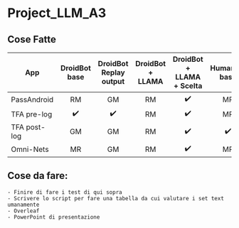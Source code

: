 # Project_LLM_A3

## Cose Fatte 

| App         | DroidBot base | DroidBot Replay output | DroidBot + LLAMA | DroidBot + LLAMA + Scelta | Humanoid base | Humanoid Replay output | Humanoid + LLAMA |
|-------------|:-------------:|:---------------------:|:----------------:|:-------------------------:|:-------------:|:----------------------:|:----------------:|
| PassAndroid |      RM       |          GM           |        RM        |           ✔️              |      MR       |          ✔️            |       RM         |
| TFA pre-log       |      ✔️       |          ✔️           |        RM        |           ✔️              |      MR       |          ✔️            |       RM         |
| TFA post-log     |      GM       |          GM           |        RM        |           ✔️              |        ✔️     |          ✔️            |       RM         |
| Omni-Nets   |      MR       |          GM           |        RM        |           ✔️              |      MR       |          ✔️            |       RM         |

## Cose da fare: 
    - Finire di fare i test di qui sopra
    - Scrivere lo script per fare una tabella da cui valutare i set text umanamente
    - Overleaf
    - PowerPoint di presentazione  
